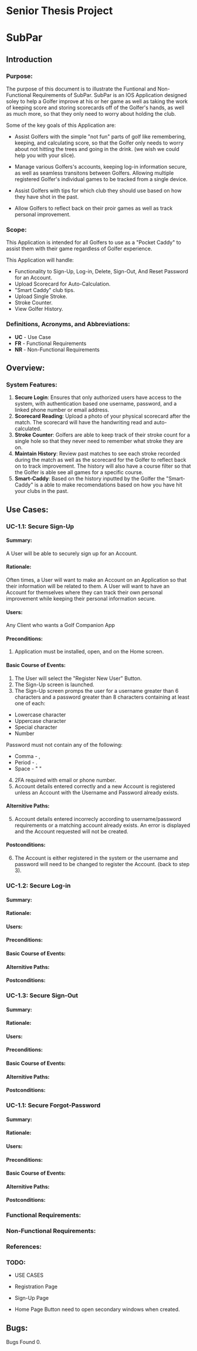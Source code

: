 # Senior Thesis Project
# SubPar


## Introduction

### Purpose:
The purpose of this document is to illustrate the Funtional and Non-Functional Requirements of SubPar. SubPar is an IOS Application designed soley to help a Golfer improve at his or her game as well as taking the work of keeping score and storing scorecards off of the Golfer's hands, as well as much more, so that they only need to worry about holding the club.

Some of the key goals of this Application are:

- Assist Golfers with the simple "not fun" parts of golf like remembering, keeping, and calculating score, so that the Golfer only needs to worry about not hitting the trees and going in the drink. (we wish we could help you with your slice).

- Manage various Golfers's accounts, keeping log-in information secure, as well as seamless transitons between Golfers. Allowing multiple registered Golfer's individual games to be tracked from a single device.

- Assist Golfers with tips for which club they should use  based on how they have shot in the past.

- Allow Golfers to reflect back on their proir games as well as track personal improvement.

### Scope:
This Application is intended for all Golfers to use as a "Pocket Caddy" to assist them with their game regardless of Golfer experience. 

This Application will handle:

- Functionality to Sign-Up, Log-in, Delete, Sign-Out, And Reset Password for an Account.
- Upload Scorecard for Auto-Calculation.
- "Smart Caddy" club tips.
- Upload Single Stroke.
- Stroke Counter.
- View Golfer History.
### Definitions, Acronyms, and Abbreviations:
- **UC** - Use Case
- **FR** - Functional Requirements
- **NR** - Non-Functional Requirements
## Overview:        

### System Features:
1. **Secure Login**: Ensures that only authorized users have access to the system, with authentication based one username, password, and a linked phone number or email address.
2. **Scorecard Reading**: Upload a photo of your physical scorecard after the match. The scorecard will have the handwriting read and auto-calculated.
3. **Stroke Counter**: Golfers are able to keep track of their  stroke count for a single hole so that they never need to remember what stroke they are on.
4. **Maintain History**: Review past matches to see each stroke recorded during the match as well as the scorecard for the Golfer to reflect back on to track improvement. The history will also have a course filter so that the Golfer is able see all games for a specific course.
5. **Smart-Caddy**: Based on the history inputted by the Golfer the "Smart-Caddy" is a able to make recomendations based on how you have hit your clubs in the past.


## Use Cases:

### UC-1.1: Secure Sign-Up

#### Summary:
A User will be able to securely sign up for an Account.
#### Rationale:
Often times, a User will want to make an Account on an Application so that their information will be related to them. A User will want to have an Account for themselves where they can track their own personal improvement while keeping their personal information secure.
#### Users:
Any Client who wants a Golf Companion App
#### Preconditions:
1. Application must be installed, open, and on the Home screen.
#### Basic Course of Events:
1. The User will select the "Register New User" Button.
2. The Sign-Up screen is launched.
3. The Sign-Up screen promps the user for a username greater than 6 characters and a password greater than 8 characters containing at least one of each:
- Lowercase character
- Uppercase character
- Special character
- Number

Password must not contain any of the following:
- Comma - ,
- Period - .
- Space - " "

4. 2FA required with email or phone number.
5. Account details entered correctly and a new Account is registered unless an Account with the Username and Password already exists.
#### Alternitive Paths:
5. Account details entered incorrecly according to username/password requirements or a matching account already exists. An error is displayed and the Account requested will not be created.
#### Postconditions:
6. The Account is either registered in the system or the username and password will need to be changed to register the Account. (back to step 3).


### UC-1.2: Secure Log-in

#### Summary:

#### Rationale:

#### Users:

#### Preconditions:
#### Basic Course of Events:
#### Alternitive Paths:
#### Postconditions:


### UC-1.3: Secure Sign-Out

#### Summary:

#### Rationale:

#### Users:

#### Preconditions:
#### Basic Course of Events:
#### Alternitive Paths:
#### Postconditions:

### UC-1.1: Secure Forgot-Password

#### Summary:

#### Rationale:

#### Users:

#### Preconditions:
#### Basic Course of Events:
#### Alternitive Paths:
#### Postconditions:


### Functional Requirements:

### Non-Functional Requirements:
### References: 
### TODO:


- USE CASES


- Registration Page

- Sign-Up Page

- Home Page Button need to open secondary windows when created.
## Bugs:
Bugs Found 0.


